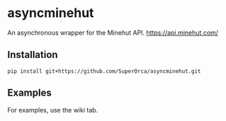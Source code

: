 # asyncminehut
 An asynchronous wrapper for the Minehut API. https://api.minehut.com/
 
## Installation
```
pip install git+https://github.com/SuperOrca/asyncminehut.git
```

## Examples
 For examples, use the wiki tab.
